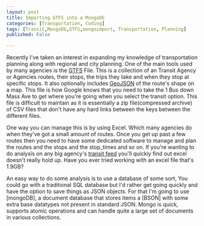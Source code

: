 ```yaml
---
layout: post
title: Importing GTFS into a MongoDb
categories: [Transportation, Coding]
tags: [Transit,MongoDb,GTFS,mongoimport, Transportation, Planning]
published: False

---
```


Recently I've taken an interest in expanding my knowledge of transportation planning along with regional and city planning.   One of the main tools used by many agencies is the [GTFS] File.  This is a collection of an Transit Agency or Agencies routes, their stops, the trips they take and when they stop at specific stops.  It also optionally includes [GeoJSON] of the route's  shape on a map.  This file is how Google knows that you need to take the 1 Bus down Mass Ave to get where you're going when you select the transit option.  This file is difficult to maintain as it is essentially a zip file(compressed archive) of CSV files that don't have any hard links between the keys between the different files.  

One way you can manage this is by using Excel.  Which many agencies do when they've got a small amount of routes.  Once you get up past a few routes then you need to have some dedicated software to manage and plan the routes and the stops and the stop_times and so on.  If you're wanting to do analysis on any big agency's [transit feed][MBTA] you'll quickly find out excel doesn't really hold up.  Have you ever tried working with an excel file that's 1.9GB?

An easy way to do some analysis is to use a database of some sort, You could go with a traditional SQL database but I'd rather get going quickly and have the option to save things as JSON objects.  For that I'm going to use [mongoDB], a document database that stores items a [BSON] with some extra base datatypes not present in standard JSON.  Mongo is quick, supports atomic operations and can handle quite a large set of documents in various collections.    



[GTFS]:https://developers.google.com/transit/gtfs/reference?hl=en
[GeoJSON]:http://geojson.org/
[MBTA]:https://www.mbta.com/